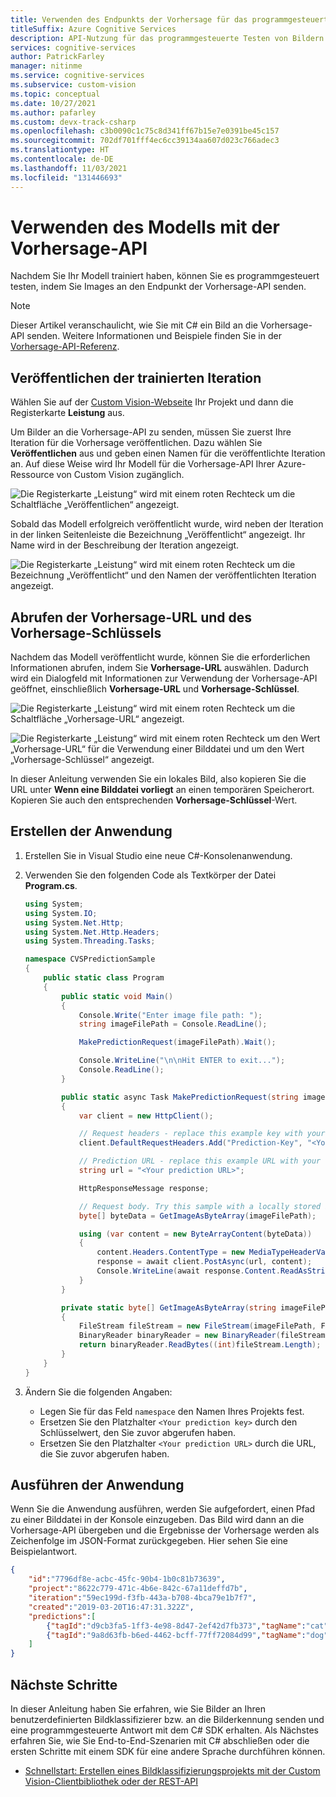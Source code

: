 ```yaml
---
title: Verwenden des Endpunkts der Vorhersage für das programmgesteuerte Testen von Bildern mit einer Klassifizierung – Custom Vision
titleSuffix: Azure Cognitive Services
description: API-Nutzung für das programmgesteuerte Testen von Bildern mit Ihrer Custom Vision Service-Klassifizierung
services: cognitive-services
author: PatrickFarley
manager: nitinme
ms.service: cognitive-services
ms.subservice: custom-vision
ms.topic: conceptual
ms.date: 10/27/2021
ms.author: pafarley
ms.custom: devx-track-csharp
ms.openlocfilehash: c3b0090c1c75c8d341ff67b15e7e0391be45c157
ms.sourcegitcommit: 702df701fff4ec6cc39134aa607d023c766adec3
ms.translationtype: HT
ms.contentlocale: de-DE
ms.lasthandoff: 11/03/2021
ms.locfileid: "131446693"
---
```

# <a name="use-your-model-with-the-prediction-api"></a>Verwenden des Modells mit der Vorhersage-API

Nachdem Sie Ihr Modell trainiert haben, können Sie es programmgesteuert testen, indem Sie Images an den Endpunkt der Vorhersage-API senden.

> [!NOTE]
> Dieser Artikel veranschaulicht, wie Sie mit C# ein Bild an die Vorhersage-API senden. Weitere Informationen und Beispiele finden Sie in der [Vorhersage-API-Referenz](https://southcentralus.dev.cognitive.microsoft.com/docs/services/Custom_Vision_Prediction_3.0/operations/5c82db60bf6a2b11a8247c15).

## <a name="publish-your-trained-iteration"></a>Veröffentlichen der trainierten Iteration

Wählen Sie auf der [Custom Vision-Webseite](https://customvision.ai) Ihr Projekt und dann die Registerkarte __Leistung__ aus.

Um Bilder an die Vorhersage-API zu senden, müssen Sie zuerst Ihre Iteration für die Vorhersage veröffentlichen. Dazu wählen Sie __Veröffentlichen__ aus und geben einen Namen für die veröffentlichte Iteration an. Auf diese Weise wird Ihr Modell für die Vorhersage-API Ihrer Azure-Ressource von Custom Vision zugänglich.

![Die Registerkarte „Leistung“ wird mit einem roten Rechteck um die Schaltfläche „Veröffentlichen“ angezeigt.](./media/use-prediction-api/unpublished-iteration.png)

Sobald das Modell erfolgreich veröffentlicht wurde, wird neben der Iteration in der linken Seitenleiste die Bezeichnung „Veröffentlicht“ angezeigt. Ihr Name wird in der Beschreibung der Iteration angezeigt.

![Die Registerkarte „Leistung“ wird mit einem roten Rechteck um die Bezeichnung „Veröffentlicht“ und den Namen der veröffentlichten Iteration angezeigt.](./media/use-prediction-api/published-iteration.png)

## <a name="get-the-url-and-prediction-key"></a>Abrufen der Vorhersage-URL und des Vorhersage-Schlüssels

Nachdem das Modell veröffentlicht wurde, können Sie die erforderlichen Informationen abrufen, indem Sie __Vorhersage-URL__ auswählen. Dadurch wird ein Dialogfeld mit Informationen zur Verwendung der Vorhersage-API geöffnet, einschließlich __Vorhersage-URL__ und __Vorhersage-Schlüssel__.

![Die Registerkarte „Leistung“ wird mit einem roten Rechteck um die Schaltfläche „Vorhersage-URL“ angezeigt.](./media/use-prediction-api/published-iteration-prediction-url.png)

![Die Registerkarte „Leistung“ wird mit einem roten Rechteck um den Wert „Vorhersage-URL“ für die Verwendung einer Bilddatei und um den Wert „Vorhersage-Schlüssel“ angezeigt.](./media/use-prediction-api/prediction-api-info.png)


In dieser Anleitung verwenden Sie ein lokales Bild, also kopieren Sie die URL unter **Wenn eine Bilddatei vorliegt** an einen temporären Speicherort. Kopieren Sie auch den entsprechenden __Vorhersage-Schlüssel__-Wert.

## <a name="create-the-application"></a>Erstellen der Anwendung

1. Erstellen Sie in Visual Studio eine neue C#-Konsolenanwendung.

1. Verwenden Sie den folgenden Code als Textkörper der Datei __Program.cs__.

    ```csharp
    using System;
    using System.IO;
    using System.Net.Http;
    using System.Net.Http.Headers;
    using System.Threading.Tasks;

    namespace CVSPredictionSample
    {
        public static class Program
        {
            public static void Main()
            {
                Console.Write("Enter image file path: ");
                string imageFilePath = Console.ReadLine();

                MakePredictionRequest(imageFilePath).Wait();

                Console.WriteLine("\n\nHit ENTER to exit...");
                Console.ReadLine();
            }

            public static async Task MakePredictionRequest(string imageFilePath)
            {
                var client = new HttpClient();

                // Request headers - replace this example key with your valid Prediction-Key.
                client.DefaultRequestHeaders.Add("Prediction-Key", "<Your prediction key>");

                // Prediction URL - replace this example URL with your valid Prediction URL.
                string url = "<Your prediction URL>";

                HttpResponseMessage response;

                // Request body. Try this sample with a locally stored image.
                byte[] byteData = GetImageAsByteArray(imageFilePath);

                using (var content = new ByteArrayContent(byteData))
                {
                    content.Headers.ContentType = new MediaTypeHeaderValue("application/octet-stream");
                    response = await client.PostAsync(url, content);
                    Console.WriteLine(await response.Content.ReadAsStringAsync());
                }
            }

            private static byte[] GetImageAsByteArray(string imageFilePath)
            {
                FileStream fileStream = new FileStream(imageFilePath, FileMode.Open, FileAccess.Read);
                BinaryReader binaryReader = new BinaryReader(fileStream);
                return binaryReader.ReadBytes((int)fileStream.Length);
            }
        }
    }
    ```

1. Ändern Sie die folgenden Angaben:
   * Legen Sie für das Feld `namespace` den Namen Ihres Projekts fest.
   * Ersetzen Sie den Platzhalter `<Your prediction key>` durch den Schlüsselwert, den Sie zuvor abgerufen haben.
   * Ersetzen Sie den Platzhalter `<Your prediction URL>` durch die URL, die Sie zuvor abgerufen haben.

## <a name="run-the-application"></a>Ausführen der Anwendung

Wenn Sie die Anwendung ausführen, werden Sie aufgefordert, einen Pfad zu einer Bilddatei in der Konsole einzugeben. Das Bild wird dann an die Vorhersage-API übergeben und die Ergebnisse der Vorhersage werden als Zeichenfolge im JSON-Format zurückgegeben. Hier sehen Sie eine Beispielantwort.

```json
{
    "id":"7796df8e-acbc-45fc-90b4-1b0c81b73639",
    "project":"8622c779-471c-4b6e-842c-67a11deffd7b",
    "iteration":"59ec199d-f3fb-443a-b708-4bca79e1b7f7",
    "created":"2019-03-20T16:47:31.322Z",
    "predictions":[
        {"tagId":"d9cb3fa5-1ff3-4e98-8d47-2ef42d7fb373","tagName":"cat", "probability":1.0},
        {"tagId":"9a8d63fb-b6ed-4462-bcff-77ff72084d99","tagName":"dog", "probability":0.1087869}
    ]
}
```

## <a name="next-steps"></a>Nächste Schritte

In dieser Anleitung haben Sie erfahren, wie Sie Bilder an Ihren benutzerdefinierten Bildklassifizierer bzw. an die Bilderkennung senden und eine programmgesteuerte Antwort mit dem C# SDK erhalten. Als Nächstes erfahren Sie, wie Sie End-to-End-Szenarien mit C# abschließen oder die ersten Schritte mit einem SDK für eine andere Sprache durchführen können.

* [Schnellstart: Erstellen eines Bildklassifizierungsprojekts mit der Custom Vision-Clientbibliothek oder der REST-API](quickstarts/image-classification.md)
